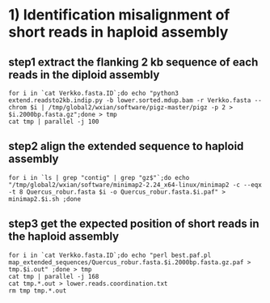 # 1) Identification misalignment of short reads in haploid assembly

## step1 extract the flanking 2 kb sequence of each reads in the diploid assembly
```
for i in `cat Verkko.fasta.ID`;do echo "python3 extend.readsto2kb.indip.py -b lower.sorted.mdup.bam -r Verkko.fasta --chrom $i | /tmp/global2/wxian/software/pigz-master/pigz -p 2 > $i.2000bp.fasta.gz";done > tmp
cat tmp | parallel -j 100
```
## step2 align the extended sequence to haploid assembly
```
for i in `ls | grep "contig" | grep "gz$"`;do echo "/tmp/global2/wxian/software/minimap2-2.24_x64-linux/minimap2 -c --eqx -t 8 Quercus_robur.fasta $i -o Quercus_robur.fasta.$i.paf" > minimap2.$i.sh ;done
```
## step3 get the expected position of short reads in the haploid assembly
```
for i in `cat Verkko.fasta.ID`;do echo "perl best.paf.pl map_extended_sequences/Quercus_robur.fasta.$i.2000bp.fasta.gz.paf > tmp.$i.out" ;done > tmp
cat tmp | parallel -j 168
cat tmp.*.out > lower.reads.coordination.txt
rm tmp tmp.*.out
```

